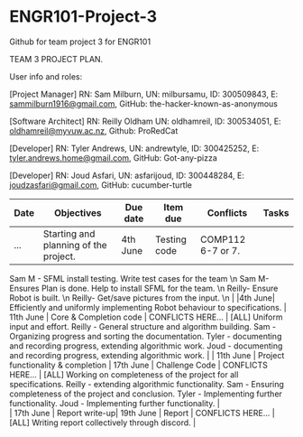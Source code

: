 # ENGR101-Project-3
Github for team project 3 for ENGR101

TEAM 3 PROJECT PLAN.

User info and roles:

[Project Manager]
RN: Sam Milburn, UN: milbursamu, ID: 300509843, E: sammilburn1916@gmail.com,
GitHub: the-hacker-known-as-anonymous

[Software Architect]
RN: Reilly Oldham UN: oldhamreil, ID: 300534051, E: oldhamreil@myvuw.ac.nz, 
Github: ProRedCat

[Developer]
RN: Tyler Andrews, UN: andrewtyle, ID: 300425252, E: tyler.andrews.home@gmail.com, 
GitHub: Got-any-pizza

[Developer]
RN: Joud Asfari, UN: asfarijoud, ID: 300448284, E: joudzasfari@gmail.com, 
GitHub: cucumber-turtle


| Date | Objectives | Due date | Item due | Conflicts | Tasks|
| --- | --- | --- | --- | --- | --- |
| ... | Starting and planning of the project. | 4th June | Testing code | COMP112 6-7 or 7. | | [All] Complete AVC plan   \n
Sam M - SFML install testing. Write test cases for the team  \n
Sam M- Ensures Plan is done. Help to install SFML for the team.          \n
Reilly- Ensure Robot is built.    \n
Reilly- Get/save pictures from the input. \n |
|4th June| Efficiently and uniformly implementing Robot behaviour to specifications. | 11th June | Core & Completion code | CONFLICTS HERE... |
[ALL] Uniform input and effort.
Reilly - General structure and algorithm building.
Sam - Organizing progress and sorting the documentation. 
Tyler - documenting and recording progress, extending algorithmic work.
Joud - documenting and recording progress, extending algorithmic work. |
| 11th June | Project functionality & completion | 17th June | Challenge Code | CONFLICTS HERE... |
[ALL]
Working on completeness of the project for all specifications.
Reilly - extending algorithmic functionality.
Sam - Ensuring completeness of the project and conclusion.
Tyler - Implementing further functionality.
Joud - Implementing further functionality. |  
| 17th June | Report write-up| 19th June | Report | CONFLICTS HERE... | 
[ALL] Writing report collectively through discord. |

